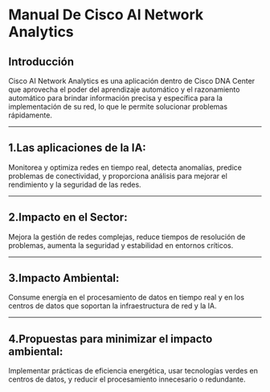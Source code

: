# Manual De Cisco Al Network Analytics 

## Introducción 
Cisco AI Network Analytics es una aplicación dentro de Cisco DNA Center que aprovecha el poder del aprendizaje automático y el razonamiento automático para brindar información precisa y específica para la implementación de su red, lo que le permite solucionar problemas rápidamente. 

---

## 1.Las aplicaciones de la IA: 
Monitorea y optimiza redes en tiempo real, detecta anomalías, predice problemas de conectividad, y proporciona análisis para mejorar el rendimiento y la seguridad de las redes.

---

## 2.Impacto en el Sector:
Mejora la gestión de redes complejas, reduce tiempos de resolución de problemas, aumenta la seguridad y estabilidad en entornos críticos.

---

## 3.Impacto Ambiental: 
Consume energía en el procesamiento de datos en tiempo real y en los centros de datos que soportan la infraestructura de red y la IA.

---

## 4.Propuestas para minimizar el impacto ambiental: 
Implementar prácticas de eficiencia energética, usar tecnologías verdes en centros de datos, y reducir el procesamiento innecesario o redundante.